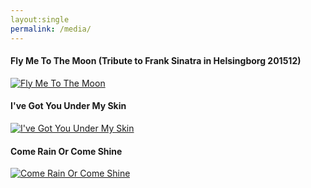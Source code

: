 ```yaml
---
layout:single
permalink: /media/
---
```


#### Fly Me To The Moon (Tribute to Frank Sinatra in Helsingborg 201512)
<!--with John Venkiah piano, Kristoffer Rostedt drums and Niklas Uhrberg clarinet/sax -->

[![Fly Me To The Moon](http://img.youtube.com/vi/zcx--mUSjOA/3.jpg)](https://youtu.be/zcx--mUSjOA "Fly Me To The Moon") 


#### I've Got You Under My Skin
[![I've Got You Under My Skin](http://img.youtube.com/vi/ViZsfDUgHsc/1.jpg)](https://youtu.be/ViZsfDUgHsc "I've Got You Under My Skin") 

#### Come Rain Or Come Shine
[![Come Rain Or Come Shine](http://img.youtube.com/vi/07MYVEop3Mo/1.jpg)](https://youtu.be/07MYVEop3Mo "Come Rain Or Come Shine") 

